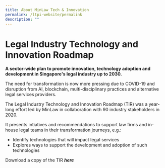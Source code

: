 ```yaml
---
title: About MinLaw Tech & Innovation
permalink: /ltpi-website/permalink
description: ""
---
```


# Legal Industry Technology and Innovation Roadmap

**A sector-wide plan to promote innovation, technology adoption and development in Singapore's legal industry up to 2030.**

The need for transformation is now more pressing due to COVID-19 and disruption from AI, blockchain, multi-disciplinary practices and alternative legal services providers.

The Legal Industry Technology and Innovation Roadmap (TIR) was a year-long effort led by MinLaw in collaboration with 90 industry stakeholders in 2020.

It presents intiatives and recommendations to support law firms and in-house legal teams in their transformation journeys, e.g.:
*  Identify technologies that will impact legal services
*  Explores ways to support the development and adoption of such technologies

Download a copy of the TIR ***here***